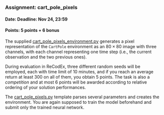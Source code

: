 ### Assignment: cart_pole_pixels
#### Date: Deadline: Nov 24, 23:59
#### Points: 5 points + 6 bonus

The supplied [cart_pole_pixels_environment.py](https://github.com/ufal/npfl122/tree/past-2021/labs/06/cart_pole_pixels_environment.py)
generates a pixel representation of the `CartPole` environment
as an $80×80$ image with three channels, with each channel representing one time step
(i.e., the current observation and the two previous ones).

During evaluation in ReCodEx, three different random seeds will be employed,
each with time limit of 10 minutes, and if you reach an average return at least
300 on all of them, you obtain 5 points. The task is also a _competition_ and
at most 6 points will be awarded according to relative ordering of your
solution performances.

The [cart_pole_pixels.py](https://github.com/ufal/npfl122/tree/past-2021/labs/06/cart_pole_pixels.py)
template parses several parameters and creates the environment.
You are again supposed to train the model beforehand and submit
only the trained neural network.
